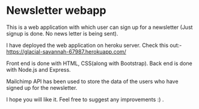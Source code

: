 # Newsletter webapp

This is a web application with which user can sign up for a newsletter (Just signup is done. No news letter is being sent). 

I have deployed the web application on heroku server. Check this out:- https://glacial-savannah-67987.herokuapp.com/

Front end is done with HTML, CSS(along with Bootstrap). Back end is done with Node.js and Express.

Mailchimp API has been used to store the data of the users who have signed up for the newsletter.

I hope you will like it. Feel free to suggest any improvements :) .

